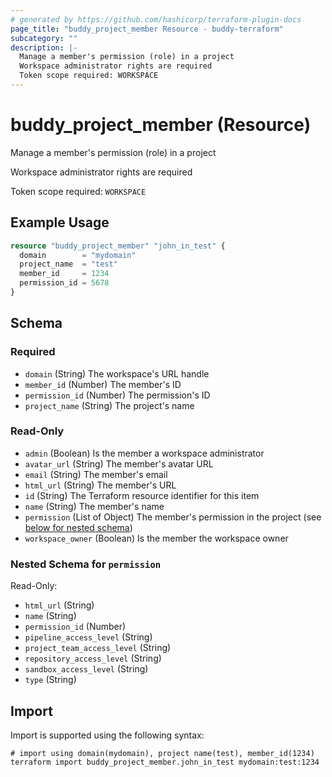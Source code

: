 ```yaml
---
# generated by https://github.com/hashicorp/terraform-plugin-docs
page_title: "buddy_project_member Resource - buddy-terraform"
subcategory: ""
description: |-
  Manage a member's permission (role) in a project
  Workspace administrator rights are required
  Token scope required: WORKSPACE
---
```


# buddy_project_member (Resource)

Manage a member's permission (role) in a project

Workspace administrator rights are required

Token scope required: `WORKSPACE`

## Example Usage

```terraform
resource "buddy_project_member" "john_in_test" {
  domain        = "mydomain"
  project_name  = "test"
  member_id     = 1234
  permission_id = 5678
}
```

<!-- schema generated by tfplugindocs -->
## Schema

### Required

- `domain` (String) The workspace's URL handle
- `member_id` (Number) The member's ID
- `permission_id` (Number) The permission's ID
- `project_name` (String) The project's name

### Read-Only

- `admin` (Boolean) Is the member a workspace administrator
- `avatar_url` (String) The member's avatar URL
- `email` (String) The member's email
- `html_url` (String) The member's URL
- `id` (String) The Terraform resource identifier for this item
- `name` (String) The member's name
- `permission` (List of Object) The member's permission in the project (see [below for nested schema](#nestedatt--permission))
- `workspace_owner` (Boolean) Is the member the workspace owner

<a id="nestedatt--permission"></a>
### Nested Schema for `permission`

Read-Only:

- `html_url` (String)
- `name` (String)
- `permission_id` (Number)
- `pipeline_access_level` (String)
- `project_team_access_level` (String)
- `repository_access_level` (String)
- `sandbox_access_level` (String)
- `type` (String)

## Import

Import is supported using the following syntax:

```shell
# import using domain(mydomain), project name(test), member_id(1234)
terraform import buddy_project_member.john_in_test mydomain:test:1234
```
